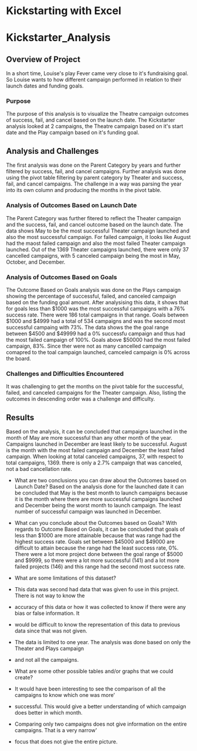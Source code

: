 # Kickstarting with Excel
# Kickstarter_Analysis

## Overview of Project
In a short time, Louise's play Fever came very close to it's fundraising goal. So Louise wants to how different campaign performed in relation to their launch dates and funding goals. 

### Purpose
The purpose of this analysis is to visualize the Theatre campaign outcomes of success, fail, and cancel based on the launch date. The Kickstarter analysis looked at 2 campaigns, the Theatre campaign based on it's start date and the Play campaign based on it's funding goal.

## Analysis and Challenges
The first analysis was done on the Parent Category by years and further filtered by success, fail, and cancel campaigns. Further analysis was done using the pivot table filtering by parent category by Theater and success, fail, and cancel campaigns. The challenge in a way was parsing the year into its own column and producing the months in the pivot table.

### Analysis of Outcomes Based on Launch Date
The Parent Category was further fitered to reflect the Theater campaign and the success, fail, and cancel outcome based on the launch date. The data shows May to be the most successful Theater campaign launched and also the most successful campaign. For failed campaign, it looks like August had the maost failed campaign and also the most failed Theater campaign launched. Out of the 1369 Theater campaigns launched, there were only 37 cancelled campaigns, with 5 canceled campaign being the most in May, October, and December.

### Analysis of Outcomes Based on Goals
The Outcome Based on Goals analysis was done on the Plays campaign showing the percentage of successful, failed, and canceled campaign based on the funding goal amount. After analysising this data, it shows that for goals less than $1000 was the most successful campaigns with a 76% success rate. There were 186 total campaigns in that range. Goals between $1000 and $4999 had a total of 534 campaigns and was the second most successful campaing with 73%. The data shows the the goal range between $4500 and $49999 had a 0% successfu campaign and thus had the most failed campaign of 100%. Goals above $50000 had the most failed campaign, 83%. Since ther were not as many cancelled campaign comapred to the toal campaign launched, camceled campaign is 0% across the board.

### Challenges and Difficulties Encountered
It was challenging to get the months on the pivot table for the successful, failed, and canceled campaigns for the Theater campaign. Also, listing the outcomes in descending order was a challenge and difficulty.

## Results
Based on the analysis, it can be concluded that campaigns launched in the month of May are more successful
than any other month of the year. Campaigns launched in December are least likely to be successful. August is the month with the most failed campaign and December the least failed campaign. When looking at total canceled campaigns, 37, with respect to total campaigns, 1369. there is only a 2.7% campaign that was canceled, not a bad cancellation rate. 

- What are two conclusions you can draw about the Outcomes based on Launch Date?
    Based on the analysis done for the launched date it can be concluded that May is the best month to launch     campaigns because it is the month where there are more successful campaigns launched and December being       the worst month to launch campaign. The least number of successful campaign was launched in December.
    
- What can you conclude about the Outcomes based on Goals?
    With regards to Outcome Based on Goals, it can be concluded that goals of less than $1000 are more
    attainable because that was range had the highest success rate. Goals set between $45000 and $49000 are
    difficult to attain because the range had the least success rate, 0%. There were a lot more project done
    between the goal range of $5000 and $9999, so there were a lot more successful (141) and a lot more
    failed projects (146) and this range had the second most success rate.
    
- What are some limitations of this dataset?
-   This data was second had data that was given fo use in this project. There is not way to know the 
-   accuracy of this data or how it was collected to know if there were any bias or false information. It
-   would be difficult to know the representation of this data to previous data since that was not given.
-   The data is limited to one year. The analysis was done based on only the Theater and Plays campaign
-   and not all the campaigns.

- What are some other possible tables and/or graphs that we could create?
-   It would have been interesting to see the comparison of all the campaigns to know which one was more'
-   successful. This would give a better understanding of which campaign does better in which month.
-   Comparing only two campaigns does not give information on the entire campaigns. That is a very narrow'
-   focus that does not give the entire picture.


